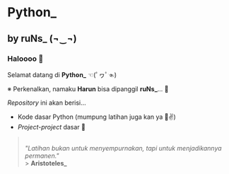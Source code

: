 # Python_ 
## by ruNs_ (¬‿¬)
### Haloooo 👋

Selamat datang di <b>Python_</b> ☜(ﾟヮﾟ☜)

  ※ Perkenalkan, namaku <b>Harun</b> bisa dipanggil <b>ruNs_</b>... 🙌 
  
  <i>Repository</i> ini akan berisi...
  - Kode dasar Python (mumpung latihan juga kan ya 🤣✌)
  - <i>Project-project</i> dasar 🔬

> <br>
> <i>"Latihan bukan untuk menyempurnakan, tapi untuk menjadikannya permanen."</i>
> <br>
>> <b>Aristoteles_</b>
> <br>